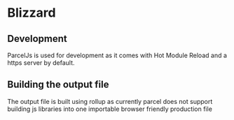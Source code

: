 # Blizzard

## Development

ParcelJs is used for development as it comes with Hot Module Reload and a https server by default.

## Building the output file

The output file is built using rollup as currently parcel does not support building js libraries into one importable browser friendly production file